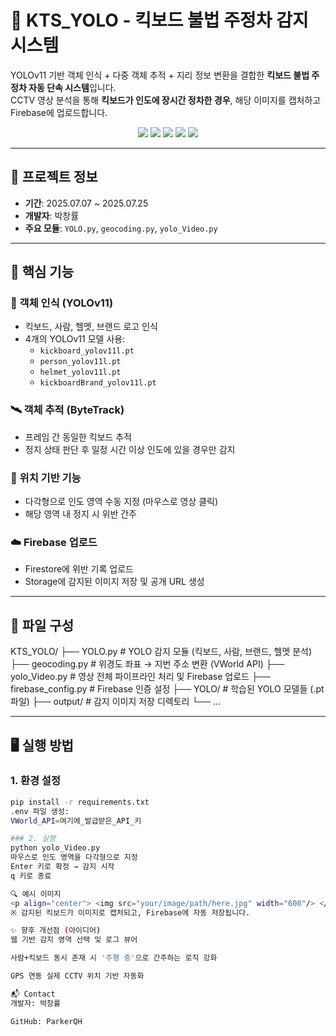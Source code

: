 # 🛵 KTS_YOLO - 킥보드 불법 주정차 감지 시스템

YOLOv11 기반 객체 인식 + 다중 객체 추적 + 지리 정보 변환을 결합한 **킥보드 불법 주정차 자동 단속 시스템**입니다.  
CCTV 영상 분석을 통해 **킥보드가 인도에 장시간 정차한 경우**, 해당 이미지를 캡처하고 Firebase에 업로드합니다.

<p align="center">
  <img src="https://img.shields.io/badge/Python-3.12-blue?logo=python"/>
  <img src="https://img.shields.io/badge/YOLOv11-ObjectDetection-red"/>
  <img src="https://img.shields.io/badge/ByteTrack-MultiObjectTracking-green"/>
  <img src="https://img.shields.io/badge/Firebase-Upload-yellow"/>
  <img src="https://img.shields.io/badge/Status-Completed-brightgreen"/>
</p>

---

## 📅 프로젝트 정보

- **기간**: 2025.07.07 ~ 2025.07.25
- **개발자**: 박창률
- **주요 모듈**: `YOLO.py`, `geocoding.py`, `yolo_Video.py`

---

## 📌 핵심 기능

### 🧠 객체 인식 (YOLOv11)
- 킥보드, 사람, 헬멧, 브랜드 로고 인식
- 4개의 YOLOv11 모델 사용:
  - `kickboard_yolov11l.pt`
  - `person_yolov11l.pt`
  - `helmet_yolov11l.pt`
  - `kickboardBrand_yolov11l.pt`

### 🛰️ 객체 추적 (ByteTrack)
- 프레임 간 동일한 킥보드 추적
- 정지 상태 판단 후 일정 시간 이상 인도에 있을 경우만 감지

### 📍 위치 기반 기능
- 다각형으로 인도 영역 수동 지정 (마우스로 영상 클릭)
- 해당 영역 내 정지 시 위반 간주

### ☁️ Firebase 업로드
- Firestore에 위반 기록 업로드
- Storage에 감지된 이미지 저장 및 공개 URL 생성

---

## 📂 파일 구성
KTS_YOLO/
├── YOLO.py # YOLO 감지 모듈 (킥보드, 사람, 브랜드, 헬멧 분석)
├── geocoding.py # 위경도 좌표 → 지번 주소 변환 (VWorld API)
├── yolo_Video.py # 영상 전체 파이프라인 처리 및 Firebase 업로드
├── firebase_config.py # Firebase 인증 설정
├── YOLO/ # 학습된 YOLO 모델들 (.pt 파일)
├── output/ # 감지 이미지 저장 디렉토리
└── ...

---

## 🖥 실행 방법

### 1. 환경 설정
```bash
pip install -r requirements.txt
.env 파일 생성:
VWorld_API=여기에_발급받은_API_키

### 2. 실행
python yolo_Video.py
마우스로 인도 영역을 다각형으로 지정
Enter 키로 확정 → 감지 시작
q 키로 종료

🔍 예시 이미지
<p align="center"> <img src="your/image/path/here.jpg" width="600"/> </p>
※ 감지된 킥보드가 이미지로 캡처되고, Firebase에 자동 저장됩니다.

✨ 향후 개선점 (아이디어)
웹 기반 감지 영역 선택 및 로그 뷰어

사람+킥보드 동시 존재 시 '주행 중'으로 간주하는 로직 강화

GPS 연동 실제 CCTV 위치 기반 자동화

📬 Contact
개발자: 박창률

GitHub: ParkerQH
